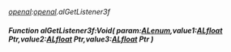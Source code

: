 _[openal](../../modules/openal/openal-module.md):[openal](../../modules/openal/openal-module.md).alGetListener3f_
##### Function alGetListener3f:Void( param:[ALenum](../../modules/openal/openal-alenum.md),value1:[ALfloat](../../modules/openal/openal-alfloat.md) Ptr,value2:[ALfloat](../../modules/openal/openal-alfloat.md) Ptr,value3:[ALfloat](../../modules/openal/openal-alfloat.md) Ptr )
